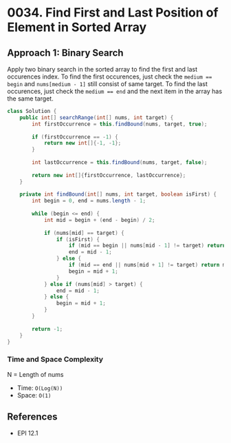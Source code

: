 # 0034. Find First and Last Position of Element in Sorted Array

## Approach 1: Binary Search
Apply two binary search in the sorted array to find the first and last occurences index. To find the first occurences, just check the `medium == begin` and `nums[medium - 1]` still consist of same target. To find the last occurences, just check the `medium == end` and the next item in the array has the same target.

```Java
class Solution {
    public int[] searchRange(int[] nums, int target) {
        int firstOccurrence = this.findBound(nums, target, true);
        
        if (firstOccurrence == -1) {
            return new int[]{-1, -1};
        }
        
        int lastOccurrence = this.findBound(nums, target, false);
        
        return new int[]{firstOccurrence, lastOccurrence};
    }
    
    private int findBound(int[] nums, int target, boolean isFirst) {
        int begin = 0, end = nums.length - 1;
        
        while (begin <= end) {
            int mid = begin + (end - begin) / 2;
            
            if (nums[mid] == target) {
                if (isFirst) {
                    if (mid == begin || nums[mid - 1] != target) return mid;
                    end = mid - 1;
                } else {
                    if (mid == end || nums[mid + 1] != target) return mid;
                    begin = mid + 1;
                }
            } else if (nums[mid] > target) {
                end = mid - 1;
            } else {
                begin = mid + 1;
            }
        }
        
        return -1;
    }
}
```

### Time and Space Complexity

N = Length of nums
- Time: `O(Log(N))`
- Space: `O(1)`

## References
- EPI 12.1
